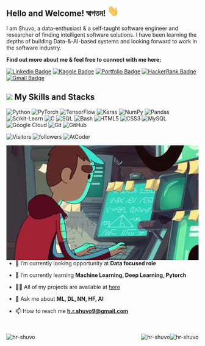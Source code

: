 ## Hello and Welcome! স্বাগতম! <img src="https://raw.githubusercontent.com/hr-shuvo/hr-shuvo/master/wave.gif" width="30px">

I am Shuvo, a data-enthusiast & a self-taught software engineer and researcher of finding intelligent software solutions. I have been learning the depths of building Data-&-AI-based systems and looking forward to work in the software industry.

**Find out more about me & feel free to connect with me here:**

[![Linkedin Badge](https://img.shields.io/badge/-hrshuvo-blue?style=flat-square&logo=Linkedin&logoColor=white&link=https://www.linkedin.com/in/hrshuvo9/)](https://www.linkedin.com/in/hrshuvo9/)
[![Kaggle Badge](https://img.shields.io/badge/-hrshuvo-purple?style=flat-square&logo=kaggle&logoColor=white&link=https://www.kaggle.com/hrshuvo)](https://www.kaggle.com/hrshuvo)
[![Portfolio Badge](https://img.shields.io/badge/-hrshuvo-9cf?style=flat-square&logo=github&logoColor=black&link=https://hr-shuvo.github.io)](https://hr-shuvo.github.io)
[![HackerRank Badge](https://img.shields.io/badge/-hrshuvo-yellow?style=flat-square&logo=HackerRank&logoColor=black&link=https://www.hackerrank.com/hrshuvo)](https://www.hackerrank.com/hrshuvo)
[![Gmail Badge](https://img.shields.io/badge/-h.r.shuvo9@gmail.com-c14438?style=flat-square&logo=Gmail&logoColor=white&link=mailto:h.r.shuvo9@gmail.com)](mailto:h.r.shuvo9@gmail.com)

## <img src="https://raw.githubusercontent.com/hr-shuvo/hr-shuvo/master/coding.gif" width="30px"> My Skills and Stacks

![Python](https://img.shields.io/badge/-Python-black?style=flat-square&logo=Python)
![PyTorch](https://img.shields.io/badge/PyTorch-EE4C2C?style=flat-square&logo=pytorch&logoColor=white)
![TensorFlow](https://img.shields.io/badge/-TensorFlow-black?style=flat-square&logo=TensorFlow)
![Keras](https://img.shields.io/badge/-Keras-black?style=flat-square&logo=Keras)
![NumPy](https://img.shields.io/badge/-NumPy-black?style=flat-square&logo=numpy)
![Pandas](https://img.shields.io/badge/-Pandas-black?style=flat-square&logo=pandas)
![Scikit-Learn](https://img.shields.io/badge/-Scikit_Learn-black?style=flat-square&logo=scikit-learn)
![C](https://img.shields.io/badge/-C-black?style=flat-square&logo=C)
![SQL](https://img.shields.io/badge/-SQL-black?style=flat-square&logo=SQL)
![Bash](https://img.shields.io/badge/-Bash-black?style=flat-square&logo=linux)
![HTML5](https://img.shields.io/badge/-HTML5-black?style=flat-square&logo=html5&logoColor=white)
![CSS3](https://img.shields.io/badge/-CSS3-black?style=flat-square&logo=css3)
![MySQL](https://img.shields.io/badge/-MySQL-black?style=flat-square&logo=mysql)
![Google Cloud](https://img.shields.io/badge/Google%20Cloud-black?style=flat-square&logo=google-cloud)
![Git](https://img.shields.io/badge/-Git-black?style=flat-square&logo=git)
![GitHub](https://img.shields.io/badge/-GitHub-181717?style=flat-square&logo=github)

![Visitors](https://komarev.com/ghpvc/?username=hr-shuvo)
![followers](https://img.shields.io/github/followers/hr-shuvo?color=green&logo=github)
![AtCoder](https://cp-logo.vercel.app/atcoder/shuv0)

<div style="margintop:10px;">
  <img align="right" alt="GIF" src="assets/images/animated_coder.gif"  height="300" />
</div>

- 🔭 I’m currently looking opportunity at **Data focused role**

- 🌱 I’m currently learning **Machine Learning, Deep Learning, Pytorch**

- 👨‍💻 All of my projects are available at [here](https://hr-shuvo.github.io/)

- 💬 Ask me about **ML, DL, NN, HF, AI**

- 📫 How to reach me **h.r.shuvo9@gmail.com**

<br>


<div >
<p><img align="right" src="https://github-readme-streak-stats.herokuapp.com/?user=hr-shuvo&theme=radical" alt="hr-shuvo" /></p>

<p><img align="left" src="https://github-readme-stats.vercel.app/api/top-langs?username=hr-shuvo&show_icons=true&locale=en&layout=compact&theme=aura " alt="hr-shuvo" />
</p>
<p><img align="right" src="https://github-readme-stats.vercel.app/api?username=hr-shuvo&show_icons=true&locale=en&theme=aura" alt="hr-shuvo" /></p>
<p style="">

</div>




<p>
<img height="173em" src="https://leetcard.jacoblin.cool/hrshuvo?theme=light&font=Karma&ext=contest&theme=radical"  alt=""/>

</p>
